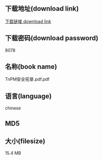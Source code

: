 ## 下载地址(download link)
[下载链接 download link](https://voluble-croquembouche-d321dc.netlify.app/?s=TnPM%E5%AE%89%E5%85%A8%E5%AE%AA%E7%AB%A0.pdf)

## 下载密码(download password)
8078

## 名称(book name)
TnPM安全宪章.pdf.pdf

## 语言(language)
chinese

## MD5


## 大小(filesize)
15.4 MB
